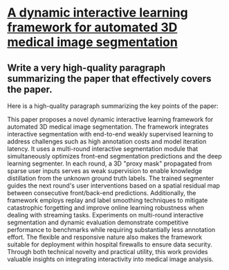 # [A dynamic interactive learning framework for automated 3D medical image   segmentation](https://arxiv.org/abs/2312.06072)

## Write a very high-quality paragraph summarizing the paper that effectively covers the paper.

 Here is a high-quality paragraph summarizing the key points of the paper:

This paper proposes a novel dynamic interactive learning framework for automated 3D medical image segmentation. The framework integrates interactive segmentation with end-to-end weakly supervised learning to address challenges such as high annotation costs and model iteration latency. It uses a multi-round interactive segmentation module that simultaneously optimizes front-end segmentation predictions and the deep learning segmenter. In each round, a 3D "proxy mask" propagated from sparse user inputs serves as weak supervision to enable knowledge distillation from the unknown ground truth labels. The trained segmenter guides the next round's user interventions based on a spatial residual map between consecutive front/back-end predictions. Additionally, the framework employs replay and label smoothing techniques to mitigate catastrophic forgetting and improve online learning robustness when dealing with streaming tasks. Experiments on multi-round interactive segmentation and dynamic evaluation demonstrate competitive performance to benchmarks while requiring substantially less annotation effort. The flexible and responsive nature also makes the framework suitable for deployment within hospital firewalls to ensure data security. Through both technical novelty and practical utility, this work provides valuable insights on integrating interactivity into medical image analysis.
